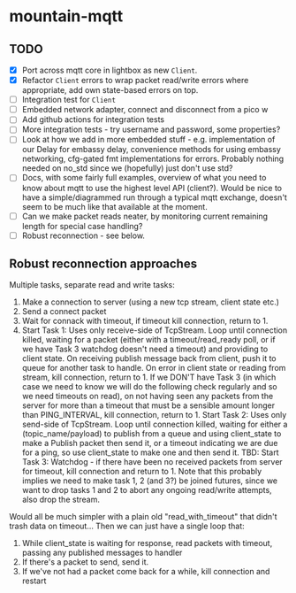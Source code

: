 # mountain-mqtt

## TODO

- [x] Port across mqtt core in lightbox as new `Client`.
- [x] Refactor `Client` errors to wrap packet read/write errors where appropriate, add own state-based errors on top.
- [ ] Integration test for `Client`
- [ ] Embedded network adapter, connect and disconnect from a pico w
- [ ] Add github actions for integration tests
- [ ] More integration tests - try username and password, some properties?
- [ ] Look at how we add in more embedded stuff - e.g. implementation of our Delay for embassy delay, convenience methods for using embassy networking, cfg-gated fmt implementations for errors. Probably nothing needed on no_std since we (hopefully) just don't use std?
- [ ] Docs, with some fairly full examples, overview of what you need to know about mqtt to use the highest level API (client?). Would be nice to have a simple/diagrammed run through a typical mqtt exchange, doesn't seem to be much like that available at the moment.
- [ ] Can we make packet reads neater, by monitoring current remaining length for special case handling?
- [ ] Robust reconnection - see below.

## Robust reconnection approaches

Multiple tasks, separate read and write tasks:

1. Make a connection to server (using a new tcp stream, client state etc.)
2. Send a connect packet
3. Wait for connack with timeout, if timeout kill connection, return to 1.
4. Start Task 1: Uses only receive-side of TcpStream. Loop until connection killed, waiting for a packet (either with a timeout/read_ready poll, or if we have Task 3 watchdog doesn't need a timeout) and providing to client state. On receiving publish message back from client, push it to queue for another task to handle. On error in client state or reading from stream, kill connection, return to 1. If we DON'T have Task 3 (in which case we need to know we will do the following check regularly and so we need timeouts on read), on not having seen any packets from the server for more than a timeout that must be a sensible amount longer than PING_INTERVAL, kill connection, return to 1.
   Start Task 2: Uses only send-side of TcpStream. Loop until connection killed, waiting for either a (topic_name/payload) to publish from a queue and using client_state to make a Publish packet then send it, or a timeout indicating we are due for a ping, so use client_state to make one and then send it.
   TBD: Start Task 3: Watchdog - if there have been no received packets from server for timeout, kill connection and return to 1. Note that this probably implies we need to make task 1, 2 (and 3?) be joined futures, since we want to drop tasks 1 and 2 to abort any ongoing read/write attempts, also drop the stream.

Would all be much simpler with a plain old "read_with_timeout" that didn't trash data on timeout... Then we can just have a single loop that:

1. While client_state is waiting for response, read packets with timeout, passing any published messages to handler
2. If there's a packet to send, send it.
3. If we've not had a packet come back for a while, kill connection and restart
